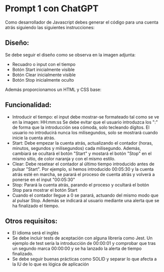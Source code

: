 # Prompt 1 con ChatGPT
Como desarrollador de Javascript debes generar el código para una cuenta atrás siguiendo las siguientes instrucciones:

## Diseño:
Se debe seguir el diseño como se observa en la imagen adjunta:
- Recuadro o input con el tiempo
- Botón Start inicialmente visible
- Botón Clear inicialmente visible
- Botón Stop inicialmente oculto

Además proporcionamos un HTML y CSS base:

## Funcionalidad:
- Introducir el tiempo: el input debe mostrar-se formateado tal como se ve en la imagen: HH:mm:ss Se debe evitar que el usuario introduzca los ":" de forma que la introducción sea cómoda, solo tecleando dígitos. El usuario no introducirá nunca los milisegundos, solo se mostrará cuando inicie la cuenta atrás.
- Start: Debe empezar la cuenta atrás, actualizando el contador (horas, minutos, segundos y milisegundos) cada milisegundo. Además, cambiará se ocultará el botón "Start" y mostará el botón "Stop" en el mismo sitio, de color naranja y con el mismo estilo.
- Clear: Debe resetear el contador al último tiempo introducido antes de pulsar "Start". Por ejemplo, si hemos introducido 00:05:30 y la cuenta atrás esté en marcha, se parará el proceso de cuenta atrás y volverá a ponerse en el input "00:05:30"
- Stop: Parará la cuenta atrás, parando el proceso y ocultará el botón Stop para mostrar el botón Start
- Cuando el contador llegue a 0 se parará, actuando del mismo modo que al pulsar Stop. Además se indicará al usuario mediante una alerta que se ha finalizado el tiempo.

## Otros requisitos:
- El idioma será el inglés
- Se debe incluir tests de aceptación con alguna librería como Jest. Un ejemplo de test sería la introducción de 00:00:01 y comprobar que tras un segundo marca 00:00:00 y se ha lanzado la alerta de tiempo finalizado.
- Se debe seguir buenas prácticas como SOLID y separar lo que afecta a la IU de lo que es lógica de aplicación

